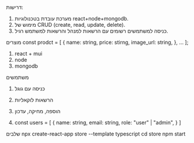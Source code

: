 דרישות:
1. מערכת עובדת בטכנולוגיות react+node+mongodb.
2. מימוש של CRUD (create, read, update, delete).
3. כניסה למשתמשים רשומים עם הרשאות למנהל והרשאות למשתמש רגיל.

מוצרים
const prodct = [
    {
        name: string,
        price: stirng,
        image_url: string,
    },
    ...
];

1. react + mui
2. node
3. mongodb

משתמשים
1. כניסה עם גוגל
2. הרשאות לוקאליות
3. הוספה, מחיקה, עדכון

4. const users = [
    {
        name: string,
        email: string,
        role: "user" | "admin",
    }
]


שלבים
npx create-react-app store --template typescript
cd store
npm start

